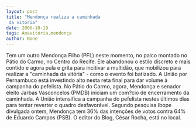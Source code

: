 ```yaml
---
layout: post
title: "Mendonça realiza a caminhada
 da vitória"
date: 2006-10-19
tags: Anavitória,mendonça
author: None
---
```


Tem um outro Mendonça Filho (PFL) neste momento, no palco montado no Pátio do Carmo, no Centro do Recife. Ele abandonou o estilo discreto e mais contido e agora pula e grita para incitivar a multidão, que mobilizou para realizar a \"caminhada da vitória\" - como o evento foi batizado.
A União por Pernambuco está investindo alto nesta reta final para dar volume à campanha do pefelista. No Pátio do Carmo, agora, Mendonça e senador eleito Jarbas Vasconcelos (PMDB)&nbsp;iniciam um com?cio de encerramento da caminhada. 
A União intensifica a campanha do pefelista nestes últimos dias para tentar reverter o quadro desfavorável. Segundo pesquisa Ibope divulgada ontem, Mendonça tem 36% das intenções de votos contra 64% de Eduardo Campos (PSB).
O editor do Blog, César Rocha, está no local.  